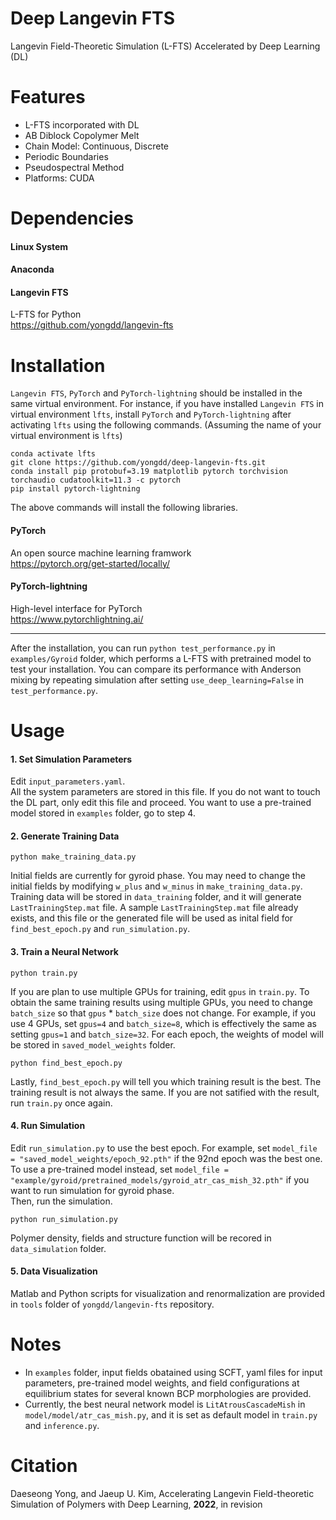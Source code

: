 # Deep Langevin FTS
Langevin Field-Theoretic Simulation (L-FTS) Accelerated by Deep Learning (DL)

# Features
* L-FTS incorporated with DL
* AB Diblock Copolymer Melt
* Chain Model: Continuous, Discrete
* Periodic Boundaries
* Pseudospectral Method
* Platforms: CUDA

# Dependencies

#### Linux System

#### Anaconda

#### Langevin FTS
  L-FTS for Python   
  https://github.com/yongdd/langevin-fts

# Installation

`Langevin FTS`, `PyTorch` and `PyTorch-lightning` should be installed in the same virtual environment. For instance, if you have installed `Langevin FTS` in virtual environment `lfts`, install `PyTorch` and `PyTorch-lightning` after activating `lfts` using the following commands. (Assuming the name of your virtual environment is `lfts`)
``` 
conda activate lfts  
git clone https://github.com/yongdd/deep-langevin-fts.git  
conda install pip protobuf=3.19 matplotlib pytorch torchvision torchaudio cudatoolkit=11.3 -c pytorch  
pip install pytorch-lightning  
```
The above commands will install the following libraries.   
  
#### PyTorch
  An open source machine learning framwork   
  https://pytorch.org/get-started/locally/

#### PyTorch-lightning
  High-level interface for PyTorch   
  https://www.pytorchlightning.ai/

* * *   
After the installation, you can run `python test_performance.py` in `examples/Gyroid` folder, which performs a L-FTS with pretrained model to test your installation. You can compare its performance with Anderson mixing by repeating simulation after setting `use_deep_learning=False` in `test_performance.py`.

# Usage

#### 1. Set Simulation Parameters
Edit `input_parameters.yaml`.  
All the system parameters are stored in this file. If you do not want to touch the DL part, only edit this file and proceed. You want to use a pre-trained model stored in `examples` folder, go to step 4.

#### 2. Generate Training Data
```
python make_training_data.py  
```
Initial fields are currently for gyroid phase. You may need to change the initial fields by modifying `w_plus` and `w_minus` in `make_training_data.py`. 
Training data will be stored in `data_training` folder, and it will generate `LastTrainingStep.mat` file. A sample `LastTrainingStep.mat` file already exists, and this file or the generated file will be used as inital field for `find_best_epoch.py` and `run_simulation.py`.   

#### 3. Train a Neural Network
```
python train.py  
```
If you are plan to use multiple GPUs for training, edit `gpus` in `train.py`. To obtain the same training results using multiple GPUs, you need to change `batch_size` so that `gpus` * `batch_size` does not change. For example, if you use 4 GPUs, set `gpus=4` and `batch_size=8`, which is effectively the same as setting `gpus=1` and `batch_size=32`. For each epoch, the weights of model will be stored in `saved_model_weights` folder.
```
python find_best_epoch.py  
```
Lastly, `find_best_epoch.py` will tell you which training result is the best. The training result is not always the same. If you are not satified with the result, run `train.py` once again.  

#### 4. Run Simulation
Edit `run_simulation.py` to use the best epoch. For example, set `model_file = "saved_model_weights/epoch_92.pth"` if the 92nd epoch was the best one. To use a pre-trained model instead, set `model_file = "example/gyroid/pretrained_models/gyroid_atr_cas_mish_32.pth"` if you want to run simulation for gyroid phase.  
Then, run the simulation.  
```
python run_simulation.py  
```
Polymer density, fields and structure function will be recored in `data_simulation` folder.   

#### 5. Data Visualization
Matlab and Python scripts for visualization and renormalization are provided in `tools` folder of `yongdd/langevin-fts` repository.

# Notes
* In `examples` folder, input fields obatained using SCFT, yaml files for input parameters, pre-trained model weights, and field configurations at equilibrium states for several known BCP morphologies are provided.   
* Currently, the best neural network model is `LitAtrousCascadeMish` in `model/model/atr_cas_mish.py`, and it is set as default model in `train.py` and `inference.py`.  

# Citation
Daeseong Yong, and Jaeup U. Kim, Accelerating Langevin Field-theoretic Simulation of Polymers with Deep Learning, **2022**, in revision